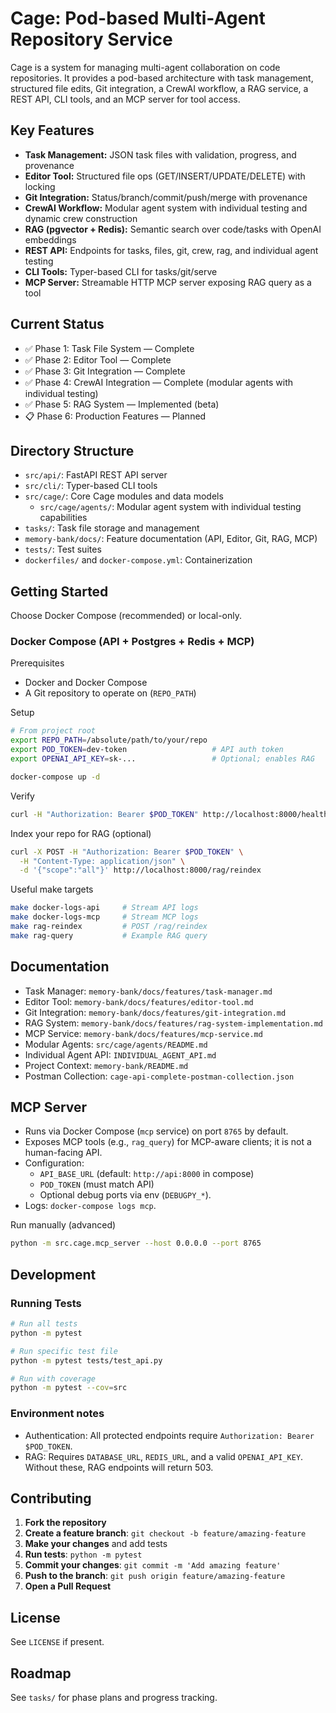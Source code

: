 # Cage: Pod-based Multi-Agent Repository Service

Cage is a system for managing multi-agent collaboration on code repositories. It provides a pod-based architecture with task management, structured file edits, Git integration, a CrewAI workflow, a RAG service, a REST API, CLI tools, and an MCP server for tool access.

## Key Features

- **Task Management:** JSON task files with validation, progress, and provenance
- **Editor Tool:** Structured file ops (GET/INSERT/UPDATE/DELETE) with locking
- **Git Integration:** Status/branch/commit/push/merge with provenance
- **CrewAI Workflow:** Modular agent system with individual testing and dynamic crew construction
- **RAG (pgvector + Redis):** Semantic search over code/tasks with OpenAI embeddings
- **REST API:** Endpoints for tasks, files, git, crew, rag, and individual agent testing
- **CLI Tools:** Typer-based CLI for tasks/git/serve
- **MCP Server:** Streamable HTTP MCP server exposing RAG query as a tool

## Current Status

- ✅ Phase 1: Task File System — Complete
- ✅ Phase 2: Editor Tool — Complete
- ✅ Phase 3: Git Integration — Complete
- ✅ Phase 4: CrewAI Integration — Complete (modular agents with individual testing)
- ✅ Phase 5: RAG System — Implemented (beta)
- 📋 Phase 6: Production Features — Planned

## Directory Structure

- `src/api/`: FastAPI REST API server
- `src/cli/`: Typer-based CLI tools
- `src/cage/`: Core Cage modules and data models
  - `src/cage/agents/`: Modular agent system with individual testing capabilities
- `tasks/`: Task file storage and management
- `memory-bank/docs/`: Feature documentation (API, Editor, Git, RAG, MCP)
- `tests/`: Test suites
- `dockerfiles/` and `docker-compose.yml`: Containerization

## Getting Started

Choose Docker Compose (recommended) or local-only.

### Docker Compose (API + Postgres + Redis + MCP)

Prerequisites
- Docker and Docker Compose
- A Git repository to operate on (`REPO_PATH`)

Setup
```bash
# From project root
export REPO_PATH=/absolute/path/to/your/repo
export POD_TOKEN=dev-token                   # API auth token
export OPENAI_API_KEY=sk-...                 # Optional; enables RAG

docker-compose up -d
```

Verify
```bash
curl -H "Authorization: Bearer $POD_TOKEN" http://localhost:8000/health
```

Index your repo for RAG (optional)
```bash
curl -X POST -H "Authorization: Bearer $POD_TOKEN" \
  -H "Content-Type: application/json" \
  -d '{"scope":"all"}' http://localhost:8000/rag/reindex
```

Useful make targets
```bash
make docker-logs-api     # Stream API logs
make docker-logs-mcp     # Stream MCP logs
make rag-reindex         # POST /rag/reindex
make rag-query           # Example RAG query
```

## Documentation

- Task Manager: `memory-bank/docs/features/task-manager.md`
- Editor Tool: `memory-bank/docs/features/editor-tool.md`
- Git Integration: `memory-bank/docs/features/git-integration.md`
- RAG System: `memory-bank/docs/features/rag-system-implementation.md`
- MCP Service: `memory-bank/docs/features/mcp-service.md`
- Modular Agents: `src/cage/agents/README.md`
- Individual Agent API: `INDIVIDUAL_AGENT_API.md`
- Project Context: `memory-bank/README.md`
- Postman Collection: `cage-api-complete-postman-collection.json`

## MCP Server

- Runs via Docker Compose (`mcp` service) on port `8765` by default.
- Exposes MCP tools (e.g., `rag_query`) for MCP-aware clients; it is not a human-facing API.
- Configuration:
  - `API_BASE_URL` (default: `http://api:8000` in compose)
  - `POD_TOKEN` (must match API)
  - Optional debug ports via env (`DEBUGPY_*`).
- Logs: `docker-compose logs mcp`.

Run manually (advanced)
```bash
python -m src.cage.mcp_server --host 0.0.0.0 --port 8765
```

## Development

### Running Tests
```bash
# Run all tests
python -m pytest

# Run specific test file
python -m pytest tests/test_api.py

# Run with coverage
python -m pytest --cov=src
```

### Environment notes
- Authentication: All protected endpoints require `Authorization: Bearer $POD_TOKEN`.
- RAG: Requires `DATABASE_URL`, `REDIS_URL`, and a valid `OPENAI_API_KEY`. Without these, RAG endpoints will return 503.

## Contributing

1. **Fork the repository**
2. **Create a feature branch**: `git checkout -b feature/amazing-feature`
3. **Make your changes** and add tests
4. **Run tests**: `python -m pytest`
5. **Commit your changes**: `git commit -m 'Add amazing feature'`
6. **Push to the branch**: `git push origin feature/amazing-feature`
7. **Open a Pull Request**

## License

See `LICENSE` if present.

## Roadmap

See `tasks/` for phase plans and progress tracking.
